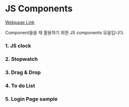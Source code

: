 # JS Components

<a href="https://bradleyykim.github.io/JavaScript-Components/" target="_blank">Webpage Link</a>

Component들을 재 활용하기 위한 JS components 모음입니다.

### 1. JS clock

### 2. Stopwatch

### 3. Drag & Drop

### 4. To do List

### 5. Login Page sample
